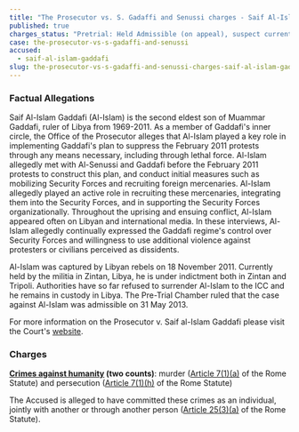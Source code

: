 ```yaml
---
title: "The Prosecutor vs. S. Gadaffi and Senussi charges - Saif Al-Islam Gaddafi"
published: true
charges_status: "Pretrial: Held Admissible (on appeal), suspect currently held in Libya"
case: the-prosecutor-vs-s-gadaffi-and-senussi
accused:
  - saif-al-islam-gaddafi
slug: the-prosecutor-vs-s-gadaffi-and-senussi-charges-saif-al-islam-gaddafi
---
```


### Factual Allegations

Saif Al-Islam Gaddafi (Al-Islam) is the second eldest son of Muammar Gaddafi, ruler of Libya from 1969-2011. As a member of Gaddafi's inner circle, the Office of the Prosecutor alleges that Al-Islam played a key role in implementing Gaddafi's plan to suppress the February 2011 protests through any means necessary, including through lethal force. Al-Islam allegedly met with Al-Senussi and Gaddafi before the February 2011 protests to construct this plan, and conduct initial measures such as mobilizing Security Forces and recruiting foreign mercenaries. Al-Islam allegedly played an active role in recruiting these mercenaries, integrating them into the Security Forces, and in supporting the Security Forces organizationally. Throughout the uprising and ensuing conflict, Al-Islam appeared often on Libyan and international media. In these interviews, Al-Islam allegedly continually expressed the Gaddafi regime's control over Security Forces and willingness to use additional violence against protesters or civilians perceived as dissidents.

Al-Islam was captured by Libyan rebels on 18 November 2011. Currently held by the militia in Zintan, Libya, he is under indictment both in Zintan and Tripoli. Authorities have so far refused to surrender Al-Islam to the ICC and he remains in custody in Libya. The Pre-Trial Chamber ruled that the case against Al-Islam was admissible on 31 May 2013.

For more information on the Prosecutor v. Saif al-Islam Gaddafi please visit the Court's [website](http://www.icc-cpi.int/en_menus/icc/situations%20and%20cases/situations/icc0111/related%20cases/icc01110111/Pages/icc01110111.aspx).

### Charges

**[Crimes against humanity](http://www.casematrixnetwork.org/case-m/klamberg-commentary/rome-statute/#c1171) (two counts)**: murder ([Article 7(1)(a)](http://www.casematrixnetwork.org/cmn-knowledge-hub/klamberg-commentary/elements-of-crime/#c2286) of the Rome Statute) and persecution ([Article 7(1)(h)](http://www.casematrixnetwork.org/cmn-knowledge-hub/klamberg-commentary/elements-of-crime/#c2298) of the Rome Statute)

The Accused is alleged to have committed these crimes as an individual, jointly with another or through another person ([Article 25(3)(a)](http://www.casematrixnetwork.org/case-m/klamberg-commentary/rome-statute/#c1198) of the Rome Statute).

